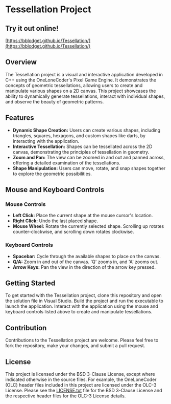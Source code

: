 # Tessellation Project

## Try it out online!

[https://bblodget.github.io/Tessellation/](https://bblodget.github.io/Tessellation/)

## Overview

The Tessellation project is a visual and interactive application developed in C++ using the OneLoneCoder's Pixel Game Engine. It demonstrates the concepts of geometric tessellations, allowing users to create and manipulate various shapes on a 2D canvas. This project showcases the ability to dynamically generate tessellations, interact with individual shapes, and observe the beauty of geometric patterns.

## Features

- **Dynamic Shape Creation:** Users can create various shapes, including triangles, squares, hexagons, and custom shapes like darts, by interacting with the application.
- **Interactive Tessellation:** Shapes can be tessellated across the 2D canvas, demonstrating the principles of tessellation in geometry.
- **Zoom and Pan:** The view can be zoomed in and out and panned across, offering a detailed examination of the tessellations.
- **Shape Manipulation:** Users can move, rotate, and snap shapes together to explore the geometric possibilities.

## Mouse and Keyboard Controls

### Mouse Controls

- **Left Click:** Place the current shape at the mouse cursor's location.
- **Right Click:** Undo the last placed shape.
- **Mouse Wheel:** Rotate the currently selected shape. Scrolling up rotates counter-clockwise, and scrolling down rotates clockwise.

### Keyboard Controls

- **Spacebar:** Cycle through the available shapes to place on the canvas.
- **Q/A:** Zoom in and out of the canvas. 'Q' zooms in, and 'A' zooms out.
- **Arrow Keys:** Pan the view in the direction of the arrow key pressed.

## Getting Started

To get started with the Tessellation project, clone this repository and open the solution file in Visual Studio. Build the project and run the executable to launch the application. Interact with the application using the mouse and keyboard controls listed above to create and manipulate tessellations.

## Contribution

Contributions to the Tessellation project are welcome. Please feel free to fork the repository, make your changes, and submit a pull request.

## License

This project is licensed under the BSD 3-Clause License, except where indicated otherwise in the source files. 
For example, the OneLoneCoder (OLC) header files included in this project are licensed under the OLC-3 License. 
Please see the [LICENSE.txt](https://github.com/bblodget/Tessellation/blob/main/LICENSE.txt) file for the BSD 3-Clause License 
and the respective header files for the OLC-3 License details.

